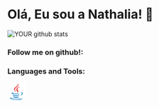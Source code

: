 # Olá, Eu sou a Nathalia! 👋


![YOUR github stats](https://github-readme-stats.vercel.app/api?username=nttcerqueira)

<h3 align="left"> Follow me on github!:</h3>
<p align="left">
</p>

<h3 align="left">Languages and Tools:</h3>
<p align="left"> <a href="https://www.java.com" target="_blank" rel="noreferrer"> <img src="https://raw.githubusercontent.com/devicons/devicon/master/icons/java/java-original.svg" alt="java" width="40" height="40"/> </a> </p>





